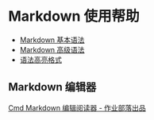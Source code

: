 # Markdown 使用帮助

* [Markdown 基本语法](https://help.github.com/articles/basic-writing-and-formatting-syntax/)
* [Markdown 高级语法](https://help.github.com/articles/working-with-advanced-formatting/)
* [语法高亮格式](https://support.codebasehq.com/articles/tips-tricks/syntax-highlighting-in-markdown)

## Markdown 编辑器

[Cmd Markdown 编辑阅读器 - 作业部落出品](https://www.zybuluo.com/mdeditor)
